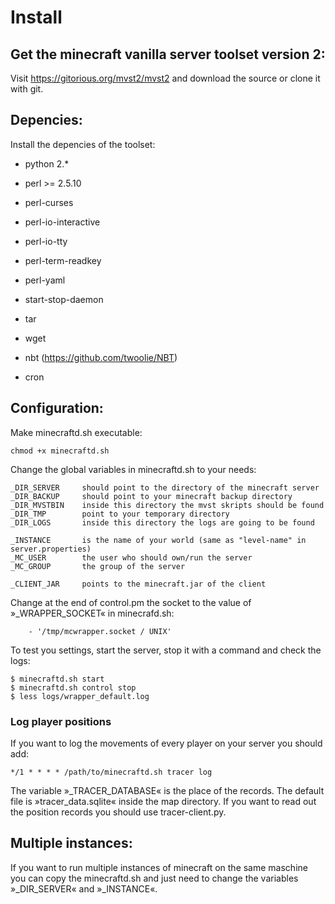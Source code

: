 Install
================

Get the minecraft vanilla server toolset version 2:
---------------------------------------------------

Visit https://gitorious.org/mvst2/mvst2 and download the source or clone it with git.


Depencies:
-----------------

Install the depencies of the toolset:


* python 2.*
* perl >= 2.5.10
* perl-curses
* perl-io-interactive
* perl-io-tty 
* perl-term-readkey
* perl-yaml

* start-stop-daemon
* tar
* wget 
* nbt (https://github.com/twoolie/NBT)
* cron


Configuration:
-------------------

Make minecraftd.sh executable:

	chmod +x minecraftd.sh

Change the global variables in minecraftd.sh to your needs:

	_DIR_SERVER		should point to the directory of the minecraft server
	_DIR_BACKUP		should point to your minecraft backup directory
	_DIR_MVSTBIN	inside this directory the mvst skripts should be found
	_DIR_TMP		point to your temporary directory
	_DIR_LOGS		inside this directory the logs are going to be found

	_INSTANCE		is the name of your world (same as "level-name" in server.properties)
	_MC_USER		the user who should own/run the server
	_MC_GROUP		the group of the server

	_CLIENT_JAR		points to the minecraft.jar of the client

Change at the end of control.pm the socket to the value of »_WRAPPER_SOCKET« in minecrafd.sh:

	    - '/tmp/mcwrapper.socket / UNIX'

To test you settings, start the server, stop it with a command and check the logs:

	$ minecraftd.sh start
	$ minecraftd.sh control stop
	$ less logs/wrapper_default.log

### Log player positions

If you want to log the movements of every player on your server you should add:

	*/1 * * * * /path/to/minecraftd.sh tracer log

The variable »_TRACER_DATABASE« is the place of the records. The default file is »tracer_data.sqlite« inside the map directory. If you want to read out the position records you should use tracer-client.py.


Multiple instances:
-------------------

If you want to run multiple instances of minecraft on the same maschine you can copy the minecraftd.sh and just need to change the variables »_DIR_SERVER« and »_INSTANCE«.





